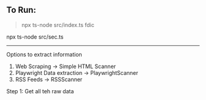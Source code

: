## To Run:

> npx ts-node src/index.ts fdic

npx ts-node src/sec.ts

---

Options to extract information

1. Web Scraping -> Simple HTML Scanner
2. Playwright Data extraction -> PlaywrightScanner
3. RSS Feeds -> RSSScanner

Step 1: Get all teh raw data
